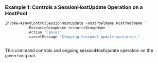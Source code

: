 ### Example 1: Controls a SessionHostUpdate Operation on a HostPool
```powershell
Invoke-AzWvdControlSessionHostUpdate -HostPoolName HostPoolName `
          -ResourceGroupName resourceGroupName `
          -Action "Cancel"
          -cancelMessage "Stopping hostpool update operation."
```

```output
```

This command controls and ongoing sessionHostUpdate operation on the given hostpool.
